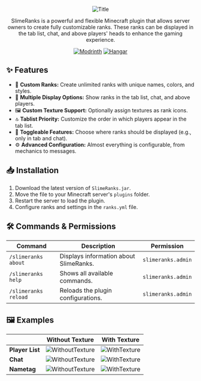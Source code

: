 <div align="center">
  
![Title](https://github.com/user-attachments/assets/f3524319-1fff-40d1-8fe9-9d07833f8887)

SlimeRanks is a powerful and flexible Minecraft plugin that allows server owners to create fully customizable ranks. These ranks can be displayed in the tab list, chat, and above players' heads to enhance the gaming experience.

[![Modrinth](https://cdn.jsdelivr.net/npm/@intergrav/devins-badges@3/assets/compact/available/modrinth_vector.svg)](https://modrinth.com/plugin/slimeranks)
[![Hangar](https://cdn.jsdelivr.net/npm/@intergrav/devins-badges@3/assets/compact/available/hangar_vector.svg)](https://hangar.papermc.io/Lxca/SlimeRanks)

</div>

## ✨ Features
- 🔹 **Custom Ranks:** Create unlimited ranks with unique names, colors, and styles.
- 📜 **Multiple Display Options:** Show ranks in the tab list, chat, and above players.
- 🖼️ **Custom Texture Support:** Optionally assign textures as rank icons.
- 🔝 **Tablist Priority:** Customize the order in which players appear in the tab list.
- 🚫 **Toggleable Features:** Choose where ranks should be displayed (e.g., only in tab and chat).
- ⚙ **Advanced Configuration:** Almost everything is configurable, from mechanics to messages.

## 📥 Installation
1. Download the latest version of `SlimeRanks.jar`.
2. Move the file to your Minecraft server's `plugins` folder.
3. Restart the server to load the plugin.
4. Configure ranks and settings in the `ranks.yml` file.

## 🛠 Commands & Permissions
| Command | Description | Permission |
| -------- | ------- | ------- |
| `/slimeranks about` | Displays information about SlimeRanks. | `slimeranks.admin` |
| `/slimeranks help` | Shows all available commands. | `slimeranks.admin` |
| `/slimeranks reload` | Reloads the plugin configurations. | `slimeranks.admin` |

## 🖼️ Examples
| | Without Texture | With Texture |
| -------- | ------- | ------- |
| **Player List** | ![WithoutTexture](https://github.com/user-attachments/assets/d45166a4-3caf-4bab-81a0-b46266e1ca36) | ![WithTexture](https://github.com/user-attachments/assets/4f0821b3-6f0c-4242-a20b-d39d6e454d28) |
| **Chat** | ![WithoutTexture](https://github.com/user-attachments/assets/eec44cdc-14a7-462c-a260-b9c8260fc5c2) | ![WithTexture](https://github.com/user-attachments/assets/7b647b01-8181-4c15-bef3-b3ab3c6ee29a) |
| **Nametag** | ![WithoutTexture](https://github.com/user-attachments/assets/daac3f90-8f38-4d58-9a4e-b55e7399eb18) | ![WithTexture](https://github.com/user-attachments/assets/f28fa399-48c5-451e-a0a5-29c0342ab60d) |
